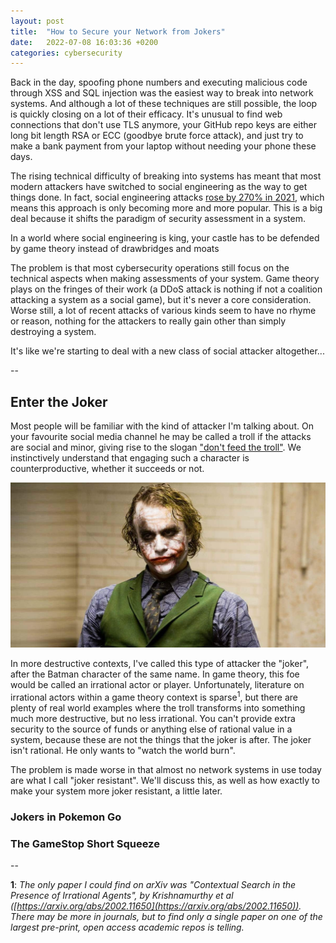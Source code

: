 ```yaml
---
layout: post
title:  "How to Secure your Network from Jokers"
date:   2022-07-08 16:03:36 +0200
categories: cybersecurity
---
```


Back in the day, spoofing phone numbers and executing malicious code through XSS and SQL injection was the easiest way to break into network systems. And although a lot of these techniques are still possible, the loop is quickly closing on a lot of their efficacy. It's unusual to find web connections that don't use TLS anymore, your GitHub repo keys are either long bit length RSA or ECC (goodbye brute force attack), and just try to make a bank payment from your laptop without needing your phone these days.

The rising technical difficulty of breaking into systems has meant that most modern attackers have switched to social engineering as the way to get things done. In fact, social engineering attacks [rose by 270% in 2021](https://www.slashnext.com/blog/social-engineering-threats-rose-270-in-2021-indicating-a-shift-to-multi-channel-phishing-attacks-as-apps-and-browsers-move-to-the-cloud/), which means this approach is only becoming more and more popular. This is a big deal because it shifts the paradigm of security assessment in a system.

<quote>In a world where social engineering is king, your castle has to be defended by game theory instead of drawbridges and moats</quote>

The problem is that most cybersecurity operations still focus on the technical aspects when making assessments of your system. Game theory plays on the fringes of their work (a DDoS attack is nothing if not a coalition attacking a system as a social game), but it's never a core consideration. Worse still, a lot of recent attacks of various kinds seem to have no rhyme or reason, nothing for the attackers to really gain other than simply destroying a system.

It's like we're starting to deal with a new class of social attacker altogether...

--

## Enter the Joker

Most people will be familiar with the kind of attacker I'm talking about. On your favourite social media channel he may be called a troll if the attacks are social and minor, giving rise to the slogan ["don't feed the troll"](https://www.urbandictionary.com/define.php?term=feeding%20the%20trolls). We instinctively understand that engaging such a character is counterproductive, whether it succeeds or not.

![Dark Knight Joker - Heath Ledger](/assets/images/joker-heath.jpeg)

In more destructive contexts, I've called this type of attacker the "joker", after the Batman character of the same name. In game theory, this foe would be called an irrational actor or player. Unfortunately, literature on irrational actors within a game theory context is sparse<sup>1</sup>, but there are plenty of real world examples where the troll transforms into something much more destructive, but no less irrational. You can't provide extra security to the source of funds or anything else of rational value in a system, because these are not the things that the joker is after. The joker isn't rational. He only wants to "watch the world burn". 

The problem is made worse in that almost no network systems in use today are what I call "joker resistant". We'll discuss this, as well as how exactly to make your system more joker resistant, a little later.

### Jokers in Pokemon Go



### The GameStop Short Squeeze



--

**1**: _The only paper I could find on arXiv was "Contextual Search in the Presence of Irrational Agents", by Krishnamurthy et al ([https://arxiv.org/abs/2002.11650](https://arxiv.org/abs/2002.11650)). There may be more in journals, but to find only a single paper on one of the largest pre-print, open access academic repos is telling._

